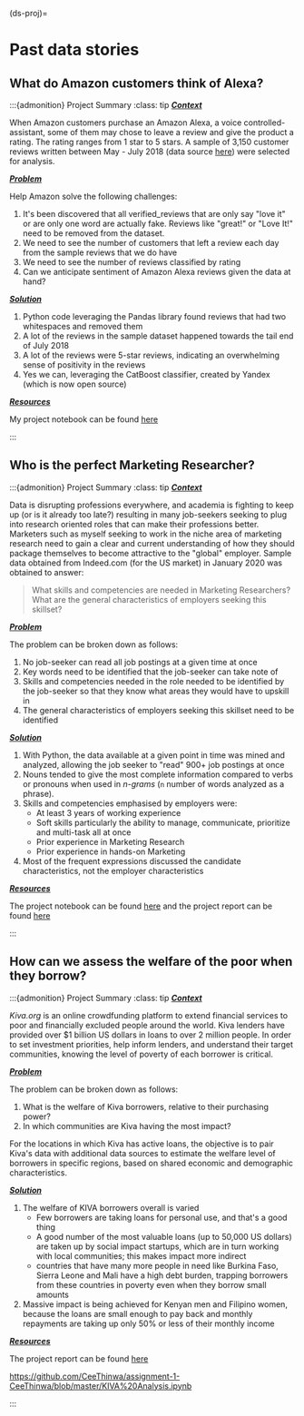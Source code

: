 (ds-proj)=
# Past data stories

## What do Amazon customers think of Alexa?

:::{admonition} Project Summary
:class: tip
<u>_**Context**_</u>

When Amazon customers purchase an Amazon Alexa, a voice controlled-assistant,
some of them may chose to leave a review and give the product a rating. The rating ranges from 1 star to 5 stars. A sample of 3,150 customer reviews written between May - July 2018
(data source [here](https://go.aws/2WkOfZp)) were selected for analysis.

<u>_**Problem**_</u>

Help Amazon solve the following challenges:
1. It's been discovered that all verified_reviews that are only say "love it" or are only one word are actually fake. Reviews like "great!" or "Love It!" need to be removed from the dataset.
2. We need to see the number of customers that left a review each day from the sample reviews that we do have
3. We need to see the number of reviews classified by rating
4. Can we anticipate sentiment of Amazon Alexa reviews given the data at hand?

<u>_**Solution**_</u>

1. Python code leveraging the Pandas library found reviews that had two whitespaces and removed them
2. A lot of the reviews in the sample dataset happened towards the tail end of July 2018
3. A lot of the reviews were 5-star reviews, indicating an overwhelming sense of positivity in the reviews
4. Yes we can, leveraging the CatBoost classifier, created by Yandex (which is now open source)

<u>_**Resources**_</u>

My project notebook can be found
[here](https://github.com/CeeThinwa/Python-Data-Science-Notebooks/blob/master/Amazon_Alexa_Challenge_Revised.ipynb)

:::

## Who is the perfect Marketing Researcher?

:::{admonition} Project Summary
:class: tip
<u>_**Context**_</u>

Data is disrupting professions everywhere, and academia is fighting to keep up (or is it already too late?) resulting in many job-seekers seeking to plug into research oriented roles that can make their professions better. Marketers such as myself seeking to work in the niche area of marketing research need to gain a clear and current understanding of how they should package themselves to become attractive to the "global" employer. Sample data obtained from Indeed.com (for the US market) in January 2020 was obtained to answer:

> What skills and competencies are needed in Marketing Researchers?
> What are the general characteristics of employers seeking this skillset?

<u>_**Problem**_</u>

The problem can be broken down as follows:
1. No job-seeker can read all job postings at a given time at once
2. Key words need to be identified that the job-seeker can take note of
3. Skills and competencies needed in the role needed to be identified by the job-seeker so that they know what areas they would have to upskill in
4. The general characteristics of employers seeking this skillset need to be identified

<u>_**Solution**_</u>

1. With Python, the data available at a given point in time was mined and analyzed, allowing the job seeker to "read" 900+ job postings at once
2. Nouns tended to give the most complete information compared to verbs or pronouns when used in *n-grams* (`n` number of words analyzed as a phrase).
3. Skills and competencies emphasised by employers were:
    * At least 3 years of working experience
    * Soft skills particularly the ability to manage, communicate, prioritize and multi-task all at once
    * Prior experience in Marketing Research
    * Prior experience in hands-on Marketing
4. Most of the frequent expressions discussed the candidate characteristics, not
the employer characteristics

<u>_**Resources**_</u>

The project notebook can be found
[here](https://github.com/CeeThinwa/Python-Data-Science-Notebooks/blob/master/Amazon_Alexa_Challenge_Revised.ipynb)
and the project report can be found
[here](https://drive.google.com/file/d/1UTNIz8CHg2-bXxo5Sb540aXk--q6ZEza/view?usp=sharing)

:::

## How can we assess the welfare of the poor when they borrow?

:::{admonition} Project Summary
:class: tip
<u>_**Context**_</u>

*Kiva.org* is an online crowdfunding platform to extend financial services to poor and financially excluded people around the world. Kiva lenders have provided over $1 billion US dollars in loans to over 2 million people. In order to set investment priorities, help inform lenders, and understand their target communities, knowing the level of poverty of each borrower is critical.

<u>_**Problem**_</u>

The problem can be broken down as follows:
1. What is the welfare of Kiva borrowers, relative to their purchasing power?
2. In which communities are Kiva having the most impact?

For the locations in which Kiva has active loans, the objective is to pair Kiva's data with additional data sources to estimate the welfare level of borrowers in specific regions, based on shared economic and demographic characteristics.

<u>_**Solution**_</u>

1. The welfare of KIVA borrowers overall is varied
    * Few borrowers are taking loans for personal use, and that's a good thing
    * A good number of the most valuable loans (up to 50,000 US dollars) are taken up by social impact startups, which are in turn working with local communities; this makes impact more indirect
    * countries that have many more people in need like Burkina Faso, Sierra Leone and Mali have a high debt burden, trapping borrowers from these countries in poverty even when they borrow small amounts
2. Massive impact is being achieved for Kenyan men and Filipino women, because the loans are small enough to pay back and monthly repayments are taking up only 50% or less of their monthly income

<u>_**Resources**_</u>

The project report can be found [here](kiva.ipynb)

https://github.com/CeeThinwa/assignment-1-CeeThinwa/blob/master/KIVA%20Analysis.ipynb

:::
